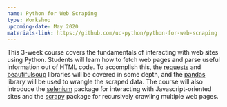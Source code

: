 ```yaml
---
name: Python for Web Scraping
type: Workshop
upcoming-date: May 2020
materials-link: https://github.com/uc-python/python-for-web-scraping
---
```

This 3-week course covers the fundamentals of interacting with web sites using Python.
Students will learn how to fetch web pages and parse useful information out of HTML code.
To accomplish this, the [requests](https://requests.readthedocs.io/en/master/) and [beautifulsoup](https://www.crummy.com/software/BeautifulSoup/bs4/doc/) libraries will be covered in some depth, and the [pandas](https://pandas.pydata.org) library will be used to wrangle the scraped data.
The course will also introduce the [selenium](https://selenium-python.readthedocs.io) package for interacting with Javascript-oriented sites and the [scrapy](https://scrapy.org) package for recursively crawling multiple web pages.
